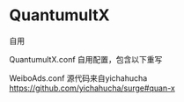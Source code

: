# QuantumultX

自用

QuantumultX.conf 自用配置，包含以下重写

WeiboAds.conf 源代码来自yichahucha https://github.com/yichahucha/surge#quan-x
